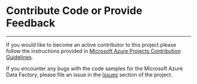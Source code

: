
# Contribute Code or Provide Feedback #

----------

If you would like to become an active contributor to this project please follow the instructions provided in [Microsoft Azure Projects Contribution Guidelines](http://windowsazure.github.com/guidelines.html).

If you encounter any bugs with the code samples for the Microsoft Azure Data Factory, please file an issue in the [Issues](https://github.com/Azure/Azure-DataFactory/issues) section of the project.
